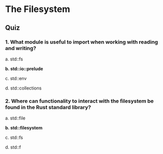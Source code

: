 # The Filesystem

## Quiz

### 1. What module is useful to import when working with reading and writing?

a. std::fs

**b. std::io::prelude**

c. std::env

d. std::collections

### 2. Where can functionality to interact with the filesystem be found in the Rust standard library?

a. std::file

**b. std::filesystem**

c. std::fs

d. std::f
